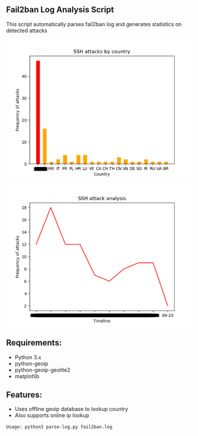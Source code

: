 ## Fail2ban Log Analysis Script
This script automatically parses fail2ban log and generates statistics on detected attacks

![alt tag](resources/img/attacks-by-country.png)

![alt tag](resources/img/attacks-by-time.png)

## Requirements:
- Python 3.x
- python-geoip
- python-geoip-geolite2
- matplotlib

## Features:
- Uses offline geoip database to lookup country
- Also supports online ip lookup

```
Usage: python3 parse-log.py fail2ban.log
```


